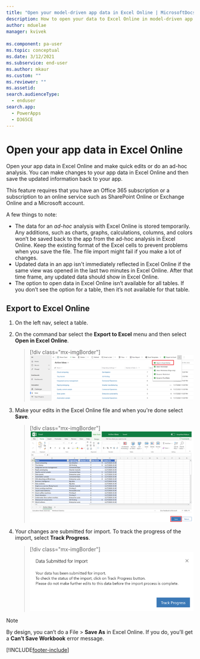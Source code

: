 ```yaml
---
title: "Open your model-driven app data in Excel Online | MicrosoftDocs"
description: How to open your data to Excel Online in model-driven app and make  edits.
author: mduelae
manager: kvivek

ms.component: pa-user
ms.topic: conceptual
ms.date: 3/12/2021
ms.subservice: end-user
ms.author: mkaur
ms.custom: ""
ms.reviewer: ""
ms.assetid: 
search.audienceType: 
  - enduser
search.app: 
  - PowerApps
  - D365CE
---
```

# Open your app data in Excel Online 

Open your app data in Excel Online and make quick edits or do an ad-hoc analysis. You can make changes to your app data in Excel Online and then save the updated information back to your app. 

This feature requires that you have an Office 365 subscription or a subscription to an online service such as SharePoint Online or Exchange Online and a Microsoft account. 

A few things to note:

- The data for an *ad-hoc* analysis with Excel Online is stored temporarily. Any additions, such as charts, graphs, calculations, columns, and colors won’t be saved back to the app from the ad-hoc analysis in Excel Online. Keep the existing format of the Excel cells to prevent problems when you save the file. The file import might fail if you make a lot of changes. 
- Updated data in an app isn't immediately reflected in Excel Online if the same view was opened in the last two minutes in Excel Online. After that time frame, any updated data should show in Excel Online.
- The option to open data in Excel Online isn’t available for all tables. If you don’t see the option for a table, then it’s not available for that table.
  
   
## Export to Excel Online   

1. On the left nav, select a table.

3. On the command bar select the **Export to Excel** menu and then select **Open in Excel Online**. 

   > [!div class="mx-imgBorder"] 
   > ![Export to Excel Online.](media/export-excel-online.png "Select export to Excel Online")

3. Make your edits in the Excel Online file and when you're done select **Save**.

   > [!div class="mx-imgBorder"] 
   > ![Select Save on the Excel Online file.](media/export-excel-online-1.png "Select Save on the Excel Online file")
   
4. Your changes are submitted for import. To track the progress of the import, select **Track Progress**.

   > [!div class="mx-imgBorder"] 
   > ![Track the import progress.](media/export-excel-online-2.png "Track the import progress")

 > [!NOTE]
 > By design, you can’t do a File > **Save As** in Excel Online. If you do, you’ll get a **Can’t Save Workbook** error message.
   


  

 


[!INCLUDE[footer-include](../includes/footer-banner.md)]
